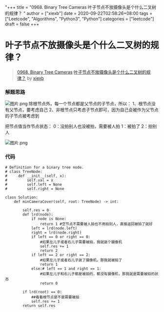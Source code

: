 "+++
title = "0968. Binary Tree Cameras 叶子节点不放摄像头是个什么二叉树的规律？ "
author = ["xiexb"]
date = 2020-09-22T02:58:26+08:00
tags = ["Leetcode", "Algorithms", "Python3", "Python"]
categories = ["leetcode"]
draft = false
+++

# 叶子节点不放摄像头是个什么二叉树的规律？

> [0968. Binary Tree Cameras](https://leetcode-cn.com/problems/binary-tree-cameras/)
> [叶子节点不放摄像头是个什么二叉树的规律？](https://leetcode-cn.com/problems/binary-tree-cameras/solution/gen-jie-dian-bu-fang-she-xiang-tou-shi-ge-shi-yao-/) by [xiexb](https://leetcode-cn.com/u/xiexb/)

### 解题思路
![图片.png](https://pic.leetcode-cn.com/1600738363-bcplVs-%E5%9B%BE%E7%89%87.png)
除根节点外，每一个节点都是父节点的子节点，所以：
1、根节点没有父节点，要考虑自己
2、非根节点只考虑子节点即可，因为自己会被作为父节点的子节点被考虑到

把节点值当作节点状态：
0：没拍别人也没被拍，需要被人拍
1：被拍了
2：拍别人

![图片.png](https://pic.leetcode-cn.com/1600742817-yIzwTU-%E5%9B%BE%E7%89%87.png)
### 代码

```python3
# Definition for a binary tree node.
# class TreeNode:
#     def __init__(self, x):
#         self.val = x
#         self.left = None
#         self.right = None

class Solution:
    def minCameraCover(self, root: TreeNode) -> int:
         
        self.res = 0
        def lrd(node):
            if node is None:
                return 1 #空节点不需要被人拍也不用拍别人，直接返回被拍了就好
            left = lrd(node.left)
            right = lrd(node.right)
            if left == 0 or right == 0: 
                #如果左儿子或者右儿子需要被拍，我就装个摄像机
                self.res += 1
                return 2        
            if left == 2 or right == 2:
                #如果左儿子或者右儿子装了摄像机，那我就被拍了
                return 1
            else:# left == 1 and right == 1:
                #如果左儿子和右儿子都是被拍的，都没有摄像机，那我就是需要被拍的状态
                return 0

        if lrd(root) == 0:
            ##看看根节点是不是需要被拍
            self.res += 1
        return self.res
```
